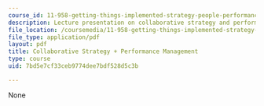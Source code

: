 ```yaml
---
course_id: 11-958-getting-things-implemented-strategy-people-performance-and-leadership-january-iap-2009
description: Lecture presentation on collaborative strategy and performance management.
file_location: /coursemedia/11-958-getting-things-implemented-strategy-people-performance-and-leadership-january-iap-2009/7bd5e7cf33ceb9774dee7bdf528d5c3b_slides3.pdf
file_type: application/pdf
layout: pdf
title: Collaborative Strategy + Performance Management
type: course
uid: 7bd5e7cf33ceb9774dee7bdf528d5c3b

---
```

None